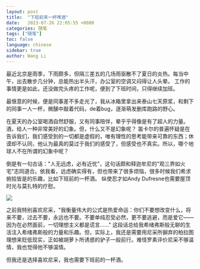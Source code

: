 ```yaml
---
layout: post
title:  "下班前来一杯啤酒"
date:   2023-07-26 22:05:55 +0800
categories: 随笔
tags: ["随笔"]
toc: false
language: chinese
sidebar: true
author: Wang Li
---
```


最近北京是雨季，下雨颇多，但隔三差五的几场雨驱散不了夏日的炎热。每当中午，出去散步几分钟，总能热出半头汗，办公室的空调又闷得让人头晕。
工作的事情更是如此，还没做完头疼的工作呢，便到了下班时间，只得继续加班。

最惬意的时候，便是同事差不多走光了，我从冰箱里拿出来泰山七天原浆，和剩下的同事一人一杯，微醺中敲着代码，de着bug，逐渐萌发删库跑路的野心。

在夏天的办公室喝酒自然舒服，又有同事陪伴，晕乎乎得像是有了超人的力量。酒，给人一种非常美好的幻象。但，什么又不是幻象呢？ 笛卡尔的普遍怀疑是在告诉我们，我们感受到的一切都是虚假的，唯有理性的思考能带来可靠的东西；休谟却不认同，他认为最真的莫过于我们的感受了，但感受也不真实。所以，哪个地球人不在所谓的幻象中呢？

倒是有一句古话："人无远虑，必有近忧"，这句话颇和释迦牟尼的"观三界如火宅"志同道合。依我看，远虑确实得有，但也带来了很多烦恼，很多时候我们希求俯拾皆是的乐趣，比如下班前的一杯酒。
纵使忍才如Andy Dufresne也需要屋顶时光与莫扎特的疗慰。

![](/assets/image/20230726-beer/1.png)

之前我特别喜欢尼采，"我衡量伟大的公式是热爱命运：你们不要想改变什么，将来不要，过去不要，永远也不要。不要单纯忍受必然，更不要逃避，而是爱它——因为在必然面前，一切理想主义都是谎言……"
这段话总给我希绪弗斯般无聊的生活注入希绪弗斯般的力量和乐趣。但，实际上，我还是需要用尼采所摒弃的柏拉图理想来贬低现实，正如被胡萝卜所诱惑的驴子一般前行。难怪罗素评价尼采不够温情，我也觉得他不够温情。

但我还是选择喜欢尼采，我也需要下班前的一杯酒。
